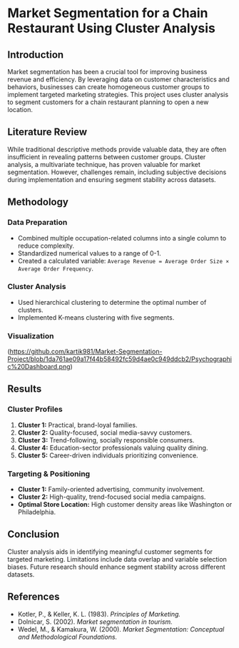 # Market Segmentation for a Chain Restaurant Using Cluster Analysis

## Introduction
Market segmentation has been a crucial tool for improving business revenue and efficiency. By leveraging data on customer characteristics and behaviors, businesses can create homogeneous customer groups to implement targeted marketing strategies. This project uses cluster analysis to segment customers for a chain restaurant planning to open a new location.

## Literature Review
While traditional descriptive methods provide valuable data, they are often insufficient in revealing patterns between customer groups. Cluster analysis, a multivariate technique, has proven valuable for market segmentation. However, challenges remain, including subjective decisions during implementation and ensuring segment stability across datasets.
## Methodology
### Data Preparation
- Combined multiple occupation-related columns into a single column to reduce complexity.
- Standardized numerical values to a range of 0-1.
- Created a calculated variable: `Average Revenue = Average Order Size × Average Order Frequency`.

### Cluster Analysis
- Used hierarchical clustering to determine the optimal number of clusters.
- Implemented K-means clustering with five segments.

### Visualization
(https://github.com/kartik981/Market-Segmentation-Project/blob/1da761ae09a17f44b58492fc59d4ae0c949ddcb2/Psychographic%20Dashboard.png)

## Results
### Cluster Profiles
1. **Cluster 1:** Practical, brand-loyal families.
2. **Cluster 2:** Quality-focused, social media-savvy customers.
3. **Cluster 3:** Trend-following, socially responsible consumers.
4. **Cluster 4:** Education-sector professionals valuing quality dining.
5. **Cluster 5:** Career-driven individuals prioritizing convenience.

### Targeting & Positioning
- **Cluster 1:** Family-oriented advertising, community involvement.
- **Cluster 2:** High-quality, trend-focused social media campaigns.
- **Optimal Store Location:** High customer density areas like Washington or Philadelphia.

## Conclusion
Cluster analysis aids in identifying meaningful customer segments for targeted marketing. Limitations include data overlap and variable selection biases. Future research should enhance segment stability across different datasets.

## References
- Kotler, P., & Keller, K. L. (1983). *Principles of Marketing.*
- Dolnicar, S. (2002). *Market segmentation in tourism.*
- Wedel, M., & Kamakura, W. (2000). *Market Segmentation: Conceptual and Methodological Foundations.*
